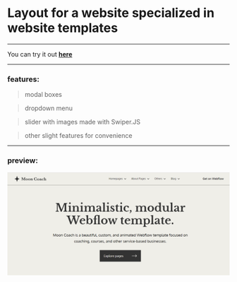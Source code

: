 # Layout for a website specialized in website templates

___

You can try it out **[here]('https://enamoredevil.github.io/layout_for_website_with_templates')**
___

### features:

 >modal boxes 

 >dropdown menu

 >slider with images made with Swiper.JS

 >other slight features for convenience 
___
### preview: 
!['preview'](images/preview.png)